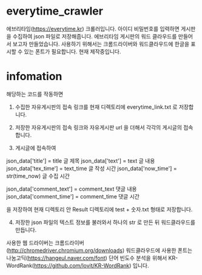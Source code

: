# everytime_crawler
에브리타임(https://everytime.kr) 크롤러입니다.
아이디 비밀번호를 입력하면 게시판을 수집하여 json 파일로 저장해줍니다.
에브리타임 게시판의 워드 클라우드를 만들어서 보고자 만들었습니다.
사용하기 위해서는 크롬드라이버와 워드클라우드에 한글을 표시할 수 있는 폰트가 필요합니다.
현재 제작중입니다.


# infomation
해당하는 코드를 작동하면

1. 수집한 자유게시판의 접속 링크를 현재 디렉토리에 everytime_link.txt 로 저장합니다.

2. 저장한 자유게시판의 접속 링크와 자유게시판 url 을 더해서 각각의 게시글의 접속합니다.

3. 게시글에 접속하여 

  json_data['title'] = title                     글 제목
  json_data['text'] = text                       글 내용
  json_data['tex_time'] = text_time              글 작성 시간
  json_data['now_time'] = str(time_now)          글 수집 시간
        
  json_data['comment_text'] = comment_text       댓글 내용
  json_data['comment_time'] = comment_time       댓글 시간

  을 저장하여 현재 디렉토리 안 Result 디렉토리에 test + 숫자.txt 형태로 저장합니다.

4. 저장한 json 파일의 텍스트 정보를 불러와서 하나의 str 로 만든 뒤 워드클라우드를 만듭니다.


사용한 웹 드라이버는 크롬드라이버(http://chromedriver.chromium.org/downloads)
워드클라우드에 사용한 폰트는 나눔고딕(https://hangeul.naver.com/font)
단어 빈도수 분석을 위해서 KR-WordRank(https://github.com/lovit/KR-WordRank) 입니다.
